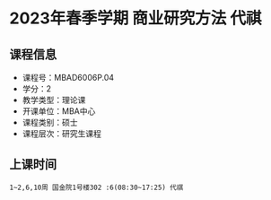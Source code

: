 # 2023年春季学期 商业研究方法 代祺






## 课程信息

- 课程号：MBAD6006P.04
- 学分：2
- 教学类型：理论课
- 开课单位：MBA中心
- 课程类别：硕士
- 课程层次：研究生课程

## 上课时间

```
1~2,6,10周 国金院1号楼302 :6(08:30~17:25) 代祺
```

